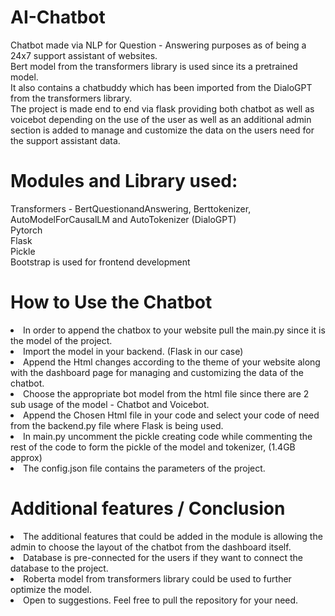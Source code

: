 # AI-Chatbot
Chatbot made via NLP  for Question - Answering purposes as of being a 24x7 support assistant of websites. <br>
Bert model from the transformers library is used since its a pretrained model. <br>
It also contains a chatbuddy which has been imported from the DialoGPT from the transformers library. <br>
The project is made end to end via flask providing both chatbot as well as voicebot depending on the use of the user as well as an additional admin section is added to manage and customize the data on the users need for the support assistant data.

# Modules and Library used: 
Transformers - BertQuestionandAnswering, Berttokenizer, AutoModelForCausalLM and AutoTokenizer (DialoGPT) <br>
Pytorch <br>
Flask <br>
Pickle <br>
Bootstrap is used for frontend development

# How to Use the Chatbot
<li> In order to append the chatbox to your website pull the main.py since it is the model of the project. <br>
<li> Import the model in your backend. (Flask in our case) <br>
<li> Append the Html changes according to the theme of your website along with the dashboard page for managing and customizing the data of the chatbot.<br>
<li> Choose the appropriate bot model from the html file since there are 2 sub usage of the model - Chatbot and Voicebot. <br>
<li> Append the Chosen Html file in your code and select your code of need from the backend.py file where Flask is being used.
<li> In main.py uncomment the pickle creating code while commenting the rest of the code to form the pickle of the model and tokenizer, (1.4GB approx)
<li> The config.json file contains the parameters of the project.
  
# Additional features / Conclusion
<li> The additional features that could be added in the module is allowing the admin to choose the layout of the chatbot from the dashboard itself. 
<li> Database is pre-connected for the users if they want to connect the database to the project.
<li> Roberta model from transformers library could be used to further optimize the model.
<li> Open to suggestions. Feel free to pull the repository for your need.
